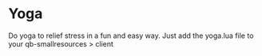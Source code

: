 # Yoga
Do yoga to relief stress in a fun and easy way. Just add the yoga.lua file to your qb-smallresources > client
